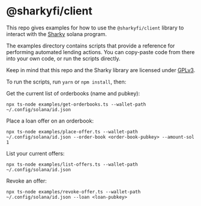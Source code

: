 # @sharkyfi/client

This repo gives examples for how to use the `@sharkyfi/client` library to interact with the [Sharky](https://sharky.fi) solana program.

The examples directory contains scripts that provide a reference for performing automated lending actions. You can copy-paste code from there into your own code, or run the scripts directly.

Keep in mind that this repo and the Sharky library are licensed under [GPLv3](https://www.gnu.org/licenses/gpl-3.0.en.html).

To run the scripts, run `yarn` or `npm install`, then:

Get the current list of orderbooks (name and pubkey):
```
npx ts-node examples/get-orderbooks.ts --wallet-path ~/.config/solana/id.json
```
Place a loan offer on an orderbook:
```
npx ts-node examples/place-offer.ts --wallet-path ~/.config/solana/id.json --order-book <order-book-pubkey> --amount-sol 1
```
List your current offers:
```
npx ts-node examples/list-offers.ts --wallet-path ~/.config/solana/id.json
```
Revoke an offer:
```
npx ts-node examples/revoke-offer.ts --wallet-path ~/.config/solana/id.json --loan <loan-pubkey>
```
